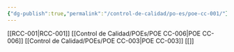 ```yaml
---
{"dg-publish":true,"permalink":"/control-de-calidad/po-es/poe-cc-001/"}
---
```


[[RCC-001\|RCC-001]]
[[Control de Calidad/POEs/POE CC-006\|POE CC-006]]
[[Control de Calidad/POEs/POE CC-003\|POE CC-003]]
[[]]
